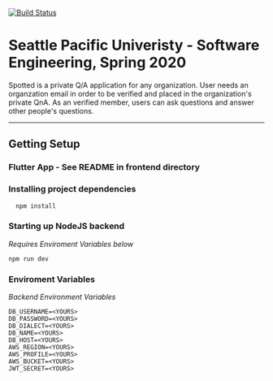 [![Build Status](https://travis-ci.org/tannerp/Spotted-App.svg?branch=master)](https://travis-ci.org/tannerp/Spotted-App)

# Seattle Pacific Univeristy - Software Engineering,  Spring 2020

Spotted is a private Q/A application for any organization. User needs an organzation email in order to be verified and placed in the organization's private QnA.
As an verified member, users can ask questions and answer other people's questions.
***
## Getting Setup

### Flutter App - See README in frontend directory

### Installing project dependencies

      npm install

### Starting up NodeJS backend
*Requires Enviroment Variables below*

    npm run dev

### Enviroment Variables
*Backend Environment Variables*

    DB_USERNAME=<YOURS>
    DB_PASSWORD=<YOURS>
    DB_DIALECT=<YOURS>
    DB_NAME=<YOURS>
    DB_HOST=<YOURS>
    AWS_REGION=<YOURS>
    AWS_PROFILE=<YOURS>
    AWS_BUCKET=<YOURS>
    JWT_SECRET=<YOURS>
